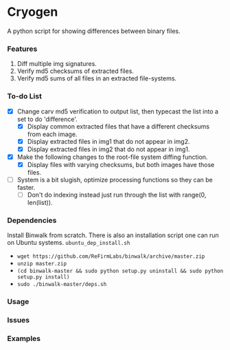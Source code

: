 # Cryogen
A python script for showing differences between binary files.

### Features
1. Diff multiple img signatures.
2. Verify md5 checksums of extracted files.
4. Verify md5 sums of all files in an extracted file-systems.

### To-do List
  - [x] Change carv md5 verification to output list, then typecast the list into a set to do 'difference'.
     - [x] Display common extracted files that have a different checksums from each image.
     - [x] Display extracted files in img1 that do not appear in img2.
     - [x] Display extracted files in img2 that do not appear in img1.
  - [x] Make the following changes to the root-file system diffing function.
     - [x] Display files with varying checksums, but both images have those files.
  - [ ] System is a bit slugish, optimize processing functions so they can be faster.
     - [ ] Don't do indexing instead just run through the list with range(0, len(list)).

### Dependencies
Install Binwalk from scratch. There is also an installation script one can run on Ubuntu systems. ``` ubuntu_dep_install.sh ```
  - ```wget https://github.com/ReFirmLabs/binwalk/archive/master.zip```
  - ```unzip master.zip```
  - ```(cd binwalk-master && sudo python setup.py uninstall && sudo python setup.py install)```
  - ```sudo ./binwalk-master/deps.sh```

### Usage

### Issues

### Examples
